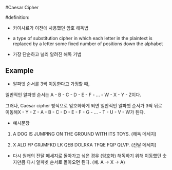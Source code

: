 #Caesar Cipher

#definition:

- 카이사르가 이전에 사용했던 암호 해독법

- a type of substitution cipher in which each letter in the plaintext is replaced by a letter some fixed number of positions down the alphabet

- 가장 단순하고 널리 알려진 해독 기법

## Example

- 알파벳 순서를 3씩 이동한다고 가정할 때,

일반적인 알파벳 순서는 A - B - C - D - E - F - ... - W - X - Y - Z이다.

그러나, Caesar cipher 방식으로 암호화하게 되면 일반적인 알파벳 순서가 3씩 뒤로 이동해X - Y - Z - A - B - C - D - E - F - G - ... - T - U - V - W가 된다.

- 예시문장

1. A DOG IS JUMPING ON THE GROUND WITH ITS TOYS. (해독 메세지)

2. X ALD FP GRJMFKD LK QEB DOLRKA TFQE FQP QLVP. (전달 메세지)

- 다시 원래의 전달  메세지로 돌아가고 싶은 경우 (암호화) 해독하기 위해 이동했던 숫자만큼 다시 알파벳 순서로 돌아오면 된다. (예. A -> X -> A)

